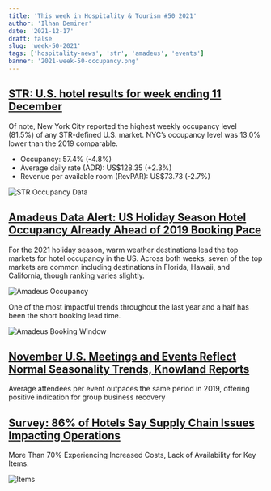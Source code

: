 ```yaml
---
title: 'This week in Hospitality & Tourism #50 2021'
author: 'Ilhan Demirer'
date: '2021-12-17'
draft: false
slug: 'week-50-2021'
tags: ['hospitality-news', 'str', 'amadeus', 'events']
banner: '2021-week-50-occupancy.png'
---
```


## [STR: U.S. hotel results for week ending 11 December](https://str.com/press-release/str-us-hotel-results-week-ending-11-december)

Of note, New York City reported the highest weekly occupancy level (81.5%) of any STR-defined U.S. market. NYC’s occupancy level was 13.0% lower than the 2019 comparable.

- Occupancy: 57.4% (-4.8%)
- Average daily rate (ADR): US$128.35 (+2.3%)
- Revenue per available room (RevPAR): US$73.73 (-2.7%)

![STR Occupancy Data](/images/blogimages/2021-week-50-occupancy.png)

## [Amadeus Data Alert: US Holiday Season Hotel Occupancy Already Ahead of 2019 Booking Pace](https://www.hospitalitynet.org/opinion/4108025.html)

For the 2021 holiday season, warm weather destinations lead the top markets for hotel occupancy in the US. Across both weeks, seven of the top markets are common including destinations in Florida, Hawaii, and California, though ranking varies slightly.

![Amadeus Occupancy](/images/blogimages/2021-week-50-amadeus-occupancy.jpg)

One of the most impactful trends throughout the last year and a half has been the short booking lead time.

![Amadeus Booking Window](/images/blogimages/2021-week-50-amadeus-booking-window.jpg)

## [November U.S. Meetings and Events Reflect Normal Seasonality Trends, Knowland Reports](https://www.knowland.com/2021/12/knowland-reports-november-20021-u-s-meetings-and-events-volume/)

Average attendees per event outpaces the same period in 2019, offering positive indication for group business recovery

## [Survey: 86% of Hotels Say Supply Chain Issues Impacting Operations](https://www.hospitalitynet.org/news/4107962.html)

More Than 70% Experiencing Increased Costs, Lack of Availability for Key Items.

![Items](https://www.hospitalitynet.org/picture/xxl_153135352.jpg)
